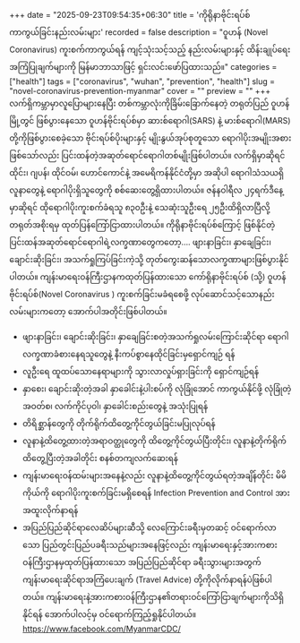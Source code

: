 +++
date = "2025-09-23T09:54:35+06:30"
title = 'ကိုရိုနာဗိုင်းရပ်စ် ကာကွယ်ခြင်းနည်းလမ်းများ'
recorded = false
description = "ဝူဟန် (Novel Coronavirus) ကူးစက်ကာကွယ်ရန် ကျင့်သုံးသင့်သည့် နည်းလမ်းများနှင့် ထိန်းချုပ်ရေးအကြံပြုချက်များကို မြန်မာဘာသာဖြင့် ရှင်းလင်းဖော်ပြထားသည်။"
categories = ["health"]
tags = ["coronavirus", "wuhan", "prevention", "health"]
slug = "novel-coronavirus-prevention-myanmar"
cover = ""
preview = ""
+++
လက်ရှိကမ္ဘာမှာလူပြောများနေပြီး တစ်ကမ္ဘာလုံးကိုခြိမ်းခြောက်နေတဲ့ တရုတ်ပြည် ဝူဟန်မြို့တွင် ဖြစ်ပွားနေသော ဝူဟန်ဗိုင်းရပ်စ်မှာ ဆားစ်ရောဂါ(SARS) နဲ့ မားစ်ရောဂါ(MARS) တို့ကိုဖြစ်ပွားစေခဲ့သော ဗိုင်းရပ်စ်ပိုးများနှင့် မျိုးနွယ်အုပ်စုတူသော ရောဂါပိုးအမျိုးအစားဖြစ်သော်လည်း ပြင်းထန်တဲ့အဆုတ်ရောင်ရောဂါတစ်မျိုးဖြစ်ပါတယ်။
လက်ရှိမှာဆိုရင် ထိုင်း၊ ဂျပန်၊ ထိုင်ဝမ်၊ ဟောင်ကောင်နဲ့ အမေရိကန်နိုင်ငံတို့မှာ အဆိုပါ ရောဂါသံသယရှိလူနာတွေနဲ့ ရောဂါပိုးရှိသူတွေကို စစ်ဆေးတွေ့ရှိထားပါတယ်။ ဇန်နဝါရီလ ၂၄ရက်ဒီနေ့မှာဆိုရင် ထိုရောဂါပိုးကူးစက်ခံရသူ ၈၃၀ဦးနဲ့ သေဆုံးသူဦးရေ ၂၅ဦးထိရှိလာပြီလို့ တရုတ်အစိုးရမှ ထုတ်ပြန်ကြော်ငြာထားပါတယ်။
ကိုရိုနာဗိုင်းရပ်စ်ကြောင့် ဖြစ်နိုင်တဲ့ ပြင်းထန်အဆုတ်ရောင်ရောဂါရဲ့လက္ခဏာတွေကတော့….
ဖျားနာခြင်း၊ နှာချေခြင်း၊ ချောင်းဆိုးခြင်း၊ အသက်ရှုကြပ်ခြင်းကဲ့သို့ တုတ်ကွေးဆန်သောလက္ခဏာများဖြစ်ပွားနိုင်ပါတယ်။
ကျန်းမာရေးဝန်ကြီးဌာနကထုတ်ပြန်ထားသော ကော်ရိုနာဗိုင်းရပ်စ် (သို့) ဝူဟန်ဗိုင်းရပ်စ်(Novel Coronavirus ) ကူးစက်ခြင်းမခံရစေဖို့ လုပ်ဆောင်သင့်သောနည်းလမ်းများကတော့ အောက်ပါအတိုင်းဖြစ်ပါတယ်။
- ဖျားနာခြင်း၊ ချောင်းဆိုးခြင်း၊ နှာချေခြင်းစတဲ့အသက်ရှုလမ်းကြောင်းဆိုင်ရာ ရောဂါလက္ခဏာခံစားနေရသူတွေနဲ့ နီးကပ်စွာနေထိုင်ခြင်းမှရှောင်ကျဉ်
ရန်
- လူဦးရေ ထူထပ်သောနေရာများကို သွားလာလှုပ်ရှားခြင်းကို ရှောင်ကျဉ်ရန်
- နှာစေး၊ ချောင်းဆိုးတဲ့အခါ နှာခေါင်းနဲ့ပါးစပ်ကို လုံခြုံအောင် ကာကွယ်နိုင်ဖို့ လုံခြုံတဲ့အဝတ်စ၊ လက်ကိုင်ပုဝါ၊ နှာခေါင်းစည်းတွေနဲ့ အသုံးပြုရန်
- တိရိစ္ဆာန်တွေကို တိုက်ရိုက်ထိတွေ့ကိုင်တွယ်ခြင်းမပြုလုပ်ရန်
- လူနာနဲ့ထိတွေ့ထားတဲ့အရာဝတ္ထုတွေကို ထိတွေ့ကိုင်တွယ်ပြီးတိုင်း၊ လူနာနဲ့တိုက်ရိုက်ထိတွေ့ပြီးတဲ့အခါတိုင်း စနစ်တကျလက်ဆေးရန်
- ကျန်းမာရေးဝန်ထမ်းများအနေနဲ့လည်း လူနာနဲ့ထိတွေ့ကိုင်တွယ်ရတဲ့အချိန်တိုင်း မိမိကိုယ်ကို ရောဂါပိုးကူးစက်ခြင်းမရှိစေရန် Infection Prevention and Control အားအထူးလိုက်နာရန်
- အပြည်ပြည်ဆိုင်ရာလေဆိပ်များဆီသို့ လေကြောင်းခရီးမှတဆင့် ဝင်ရောက်လာသော ပြည်တွင်းပြည်ပခရီးသည်များအနေဖြင့်လည်း ကျန်းမာရေးနှင့်အားကစားဝန်ကြီးဌာနမှထုတ်ပြန်ထားသော အပြည်ပြည်ဆိုင်ရာ ခရီးသွားများအတွက် ကျန်းမာရေးဆိုင်ရာအကြံပေးချက် (Travel Advice) တို့ကိုလိုက်နာရန်ပဲဖြစ်ပါတယ်။
ကျန်းမာရေးနဲ့အားကစားဝန်ကြီးဌာန၏တရားဝင်ကြော်ငြာချက်များကိုသိရှိနိုင်ရန် အောက်ပါလင့်မှ ဝင်ရောက်ကြည့်ရှုနိုင်ပါတယ်။
https://www.facebook.com/MyanmarCDC/ 